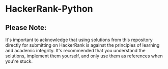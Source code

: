 # HackerRank-Python
## Please Note: 
It's important to acknowledge that using solutions from this repository directly for submitting on HackerRank is against the principles of learning and academic integrity. 
It's recommended that you understand the solutions, implement them yourself, and only use them as references when you're stuck.
